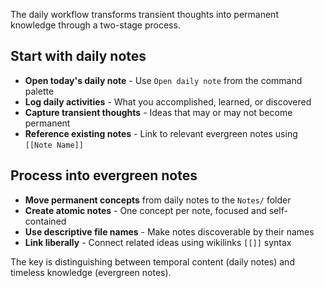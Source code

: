 The daily workflow transforms transient thoughts into permanent knowledge through a two-stage process.

## Start with daily notes
- **Open today's daily note** - Use `Open daily note` from the command palette
- **Log daily activities** - What you accomplished, learned, or discovered
- **Capture transient thoughts** - Ideas that may or may not become permanent
- **Reference existing notes** - Link to relevant evergreen notes using `[[Note Name]]`

## Process into evergreen notes
- **Move permanent concepts** from daily notes to the `Notes/` folder
- **Create atomic notes** - One concept per note, focused and self-contained
- **Use descriptive file names** - Make notes discoverable by their names
- **Link liberally** - Connect related ideas using wikilinks `[[]]` syntax

The key is distinguishing between temporal content (daily notes) and timeless knowledge (evergreen notes).